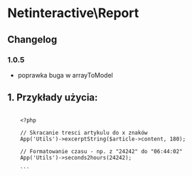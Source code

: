 Netinteractive\Report
=====================

## Changelog

### 1.0.5
- poprawka buga w arrayToModel




## 1. Przykłady użycia: ##


```

    <?php
    
    // Skracanie tresci artykulu do x znaków
    App('Utils')->excerptString($article->content, 180);
    
    // Formatowanie czasu - np. z "24242" do "06:44:02"
    App('Utils')->seconds2hours(24242);
    
    ```